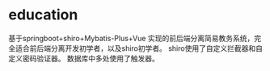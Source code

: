 # education
基于springboot+shiro+Mybatis-Plus+Vue 实现的前后端分离简易教务系统，完全适合前后端分离开发初学者，以及shiro初学者。
shiro使用了自定义拦截器和自定义密码验证器。
数据库中多处使用了触发器。
